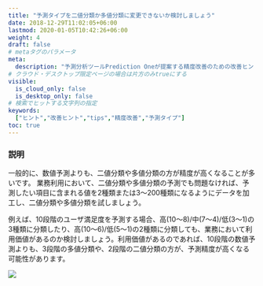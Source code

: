 ```yaml
---
title: "予測タイプを二値分類か多値分類に変更できないか検討しましょう"
date: 2018-12-29T11:02:05+06:00
lastmod: 2020-01-05T10:42:26+06:00
weight: 4
draft: false
# metaタグのパラメータ
meta:
  description: "予測分析ツールPrediction Oneが提案する精度改善のための改善ヒントについて説明するページです。"
# クラウド・デスクトップ限定ページの場合は片方のみtrueにする
visible:
  is_cloud_only: false
  is_desktop_only: false
# 検索でヒットする文字列の指定
keywords:
  ["ヒント","改善ヒント","tips","精度改善","予測タイプ"]
toc: true
---
```


### 説明

一般的に、数値予測よりも、二値分類や多値分類の方が精度が高くなることが多いです。
業務利用において、二値分類や多値分類の予測でも問題なければ、予測したい項目に含まれる値を2種類または3～200種類になるようにデータを加工し、二値分類や多値分類を試しましょう。

例えば、10段階のユーザ満足度を予測する場合、高(10～8)/中(7～4)/低(3～1)の3種類に分類したり、高(10～6)/低(5～1)の2種類に分類しても、業務において利用価値があるのか検討しましょう。利用価値があるのであれば、10段階の数値予測よりも、3段階の多値分類や、2段階の二値分類の方が、予測精度が高くなる可能性があります。

![](../img/t_slide.png)


